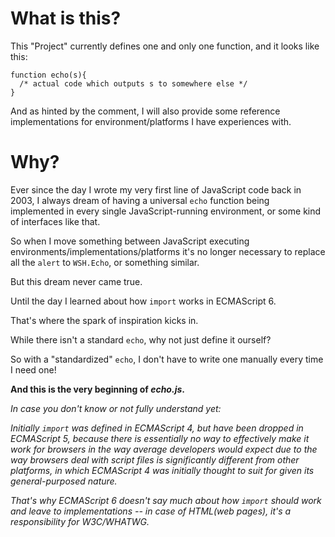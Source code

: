 # What is this?

This "Project" currently defines one and only one function, and it looks like this:
```
function echo(s){
  /* actual code which outputs s to somewhere else */
}
```

And as hinted by the comment, I will also provide some reference implementations for environment/platforms I have experiences with.

# Why?

Ever since the day I wrote my very first line of JavaScript code back in 2003, I always dream of having a universal ```echo``` function being implemented in every single JavaScript-running environment, or some kind of interfaces like that.

So when I move something between JavaScript executing environments/implementations/platforms it's no longer necessary to replace all the ```alert``` to ```WSH.Echo```, or something similar.

But this dream never came true.

Until the day I learned about how ```import``` works in ECMAScript 6.

That's where the spark of inspiration kicks in.

While there isn't a standard ```echo```, why not just define it ourself?

So with a "standardized" ```echo```, I don't have to write one manually every time I need one!

**And this is the very beginning of *echo.js*.**

*In case you don't know or not fully understand yet:*

*Initially ```import``` was defined in ECMAScript 4, but have been dropped in ECMAScript 5, because there is essentially no way to effectively make it work for browsers in the way average developers would expect due to the way browsers deal with script files is significantly different from other platforms, in which ECMAScript 4 was initially thought to suit for given its general-purposed nature.*

*That's why ECMAScript 6 doesn't say much about how ```import``` should work and leave to implementations -- in case of HTML(web pages), it's a responsibility for W3C/WHATWG.*
